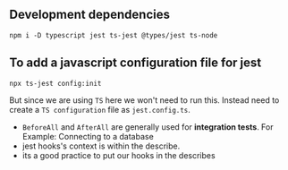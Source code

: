 ## Development dependencies
```npm i -D typescript jest ts-jest @types/jest ts-node```

## To add a javascript configuration file for jest
```npx ts-jest config:init```

But since we are using `TS` here we won't need to run this. Instead need to create a `TS configuration` file as `jest.config.ts`.

- `BeforeAll` and `AfterAll` are generally used for **integration tests**. For Example: Connecting to a database
- jest hooks's context is within the describe. 
- its a good practice to put our hooks in the describes